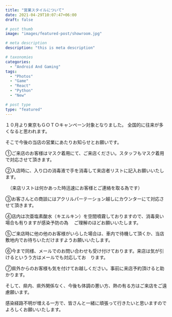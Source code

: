 ```yaml
---
title: "営業スタイルについて"
date: 2021-04-29T10:07:47+06:00
draft: false

# post thumb
image: "images/featured-post/showroom.jpg"

# meta description
description: "this is meta description"

# taxonomies
categories:
  - "Android And Gaming"
tags:
  - "Photos"
  - "Game"
  - "React"
  - "Python"
  - "New"

# post type
type: "featured"
---
```


１０月より東京もＧＯＴＯキャンペーン対象となりました。
全国的に往来が多くなると思われます。

そこで今後の当店の営業にあたりお知らせとお願いです。

①ご来店のお客様はマスク着用にて、ご来店ください。スタッフもマスク着用で対応させて頂きます。

②入店時に、入り口の消毒液で手を消毒して来店者リストに記入お願いいたします。

　（来店リストは何かあった時迅速にお客様とご連絡を取る為です）

③お客さんとの商談にはアクリルパーテーション越しにカウンターにて対応させて頂きます。

④店内は次亜塩素酸水（キエルキン）を空間噴霧しておりますので、消毒臭い場合も有りますが感染予防の為
　ご理解のほどお願いいたします。

⑤ご来店時に他の他のお客様がいらした場合は、車内で待機して頂くか、当店敷地内でお待ちいただけますようお願いいたします。


⑥今まで同様、メールでのお問い合わせも受け付けております。来店は気が引けるというう方はメールでも対応してお　ります。

⑦県外からのお客様も気を付けてお越しください。事前に来店予約頂けると助かります。

そして、県内、県外関係なく、今後も体調の悪い方、熱の有る方はご来店をご遠慮願います。

感染経路不明が増える一方で、皆さんと一緒に頑張って行きたいと思いますので
よろしくお願いいたします。